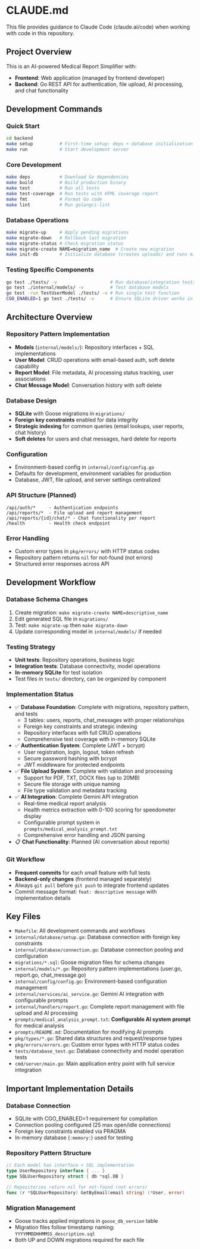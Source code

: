 # CLAUDE.md

This file provides guidance to Claude Code (claude.ai/code) when working with code in this repository.

## Project Overview

This is an AI-powered Medical Report Simplifier with:
- **Frontend**: Web application (managed by frontend developer)
- **Backend**: Go REST API for authentication, file upload, AI processing, and chat functionality

## Development Commands

### Quick Start
```bash
cd backend
make setup          # First-time setup: deps + database initialization
make run            # Start development server
```

### Core Development
```bash
make deps           # Download Go dependencies
make build          # Build production binary
make test           # Run all tests
make test-coverage  # Run tests with HTML coverage report
make fmt            # Format Go code
make lint           # Run golangci-lint
```

### Database Operations
```bash
make migrate-up     # Apply pending migrations
make migrate-down   # Rollback last migration
make migrate-status # Check migration status
make migrate-create NAME=migration_name  # Create new migration
make init-db        # Initialize database (creates uploads/ and runs migrations)
```

### Testing Specific Components
```bash
go test ./tests/ -v                    # Run database/integration tests
go test ./internal/models/ -v          # Test database models
go test -run TestUserModel ./tests/ -v # Run single test function
CGO_ENABLED=1 go test ./tests/ -v      # Ensure SQLite driver works in tests
```

## Architecture Overview

### Repository Pattern Implementation
- **Models** (`internal/models/`): Repository interfaces + SQL implementations
- **User Model**: CRUD operations with email-based auth, soft delete capability
- **Report Model**: File metadata, AI processing status tracking, user associations
- **Chat Message Model**: Conversation history with soft delete

### Database Design
- **SQLite** with Goose migrations in `migrations/`
- **Foreign key constraints** enabled for data integrity
- **Strategic indexing** for common queries (email lookups, user reports, chat history)
- **Soft deletes** for users and chat messages, hard delete for reports

### Configuration
- Environment-based config in `internal/config/config.go`
- Defaults for development, environment variables for production
- Database, JWT, file upload, and server settings centralized

### API Structure (Planned)
```
/api/auth/*     - Authentication endpoints
/api/reports/*  - File upload and report management
/api/reports/{id}/chat/* - Chat functionality per report
/health         - Health check endpoint
```

### Error Handling
- Custom error types in `pkg/errors/` with HTTP status codes
- Repository pattern returns `nil` for not-found (not errors)
- Structured error responses across API

## Development Workflow

### Database Schema Changes
1. Create migration: `make migrate-create NAME=descriptive_name`
2. Edit generated SQL file in `migrations/`
3. Test: `make migrate-up` then `make migrate-down`
4. Update corresponding model in `internal/models/` if needed

### Testing Strategy
- **Unit tests**: Repository operations, business logic
- **Integration tests**: Database connectivity, model operations
- **In-memory SQLite** for test isolation
- Test files in `tests/` directory, can be organized by component

### Implementation Status
- ✅ **Database Foundation**: Complete with migrations, repository pattern, and tests
  - 3 tables: users, reports, chat_messages with proper relationships
  - Foreign key constraints and strategic indexing
  - Repository interfaces with full CRUD operations
  - Comprehensive test coverage with in-memory SQLite
- ✅ **Authentication System**: Complete (JWT + bcrypt)
  - User registration, login, logout, token refresh
  - Secure password hashing with bcrypt
  - JWT middleware for protected endpoints
- ✅ **File Upload System**: Complete with validation and processing
  - Support for PDF, TXT, DOCX files (up to 20MB)
  - Secure file storage with unique naming
  - File type validation and metadata tracking
- ✅ **AI Integration**: Complete Gemini API integration
  - Real-time medical report analysis
  - Health metrics extraction with 0-100 scoring for speedometer display
  - Configurable prompt system in `prompts/medical_analysis_prompt.txt`
  - Comprehensive error handling and JSON parsing
- 📋 **Chat Functionality**: Planned (AI conversation about reports)

### Git Workflow
- **Frequent commits** for each small feature with full tests
- **Backend-only changes** (frontend managed separately)
- Always `git pull` before `git push` to integrate frontend updates
- Commit message format: `feat: descriptive message` with implementation details

## Key Files

- `Makefile`: All development commands and workflows
- `internal/database/setup.go`: Database connection with foreign key constraints
- `internal/database/connection.go`: Database connection pooling and configuration
- `migrations/*.sql`: Goose migration files for schema changes
- `internal/models/*.go`: Repository pattern implementations (user.go, report.go, chat_message.go)
- `internal/config/config.go`: Environment-based configuration management
- `internal/services/ai_service.go`: Gemini AI integration with configurable prompts
- `internal/handlers/report.go`: Complete report management with file upload and AI processing
- `prompts/medical_analysis_prompt.txt`: **Configurable AI system prompt** for medical analysis
- `prompts/README.md`: Documentation for modifying AI prompts
- `pkg/types/*.go`: Shared data structures and request/response types
- `pkg/errors/errors.go`: Custom error types with HTTP status codes
- `tests/database_test.go`: Database connectivity and model operation tests
- `cmd/server/main.go`: Main application entry point with full service integration

## Important Implementation Details

### Database Connection
- SQLite with CGO_ENABLED=1 requirement for compilation
- Connection pooling configured (25 max open/idle connections)
- Foreign key constraints enabled via PRAGMA
- In-memory database (`:memory:`) used for testing

### Repository Pattern Structure
```go
// Each model has interface + SQL implementation
type UserRepository interface { ... }
type SQLUserRepository struct { db *sql.DB }

// Repositories return nil for not-found (not errors)
func (r *SQLUserRepository) GetByEmail(email string) (*User, error)
```

### Migration Management
- Goose tracks applied migrations in `goose_db_version` table
- Migration files follow timestamp naming: `YYYYMMDDHHMMSS_description.sql`
- Both UP and DOWN migrations required for each file